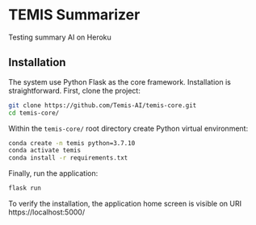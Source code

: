 # TEMIS Summarizer
Testing summary AI on Heroku

## Installation

The system use Python Flask as the core framework.
Installation is straightforward.
First, clone the project:

```bash
git clone https://github.com/Temis-AI/temis-core.git
cd temis-core/
```

Within the `temis-core/` root directory create Python virtual environment:

```bash
conda create -n temis python=3.7.10
conda activate temis
conda install -r requirements.txt
```

Finally, run the application:

```bash
flask run
```

To verify the installation, the application home screen is visible on URI https://localhost:5000/
